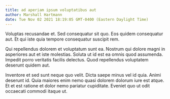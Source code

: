 ```yaml
---
title: ad aperiam ipsum voluptatibus aut
author: Marshall Hartmann
date: Tue Nov 02 2021 18:19:05 GMT-0400 (Eastern Daylight Time)
---
```

Voluptas recusandae et. Sed consequatur sit quo. Eos quidem consequatur aut. Et qui iste quia tempore consequatur suscipit rem.

 Qui repellendus dolorem et voluptatum sunt ea. Nostrum qui dolore magni in asperiores aut et iste molestias. Soluta ut id est ea omnis quod assumenda. Impedit porro veritatis facilis delectus. Quod repellendus voluptatem deserunt quidem aut.

 Inventore et sed sunt neque quo velit. Dicta saepe minus vel id quia. Animi deserunt id. Quia maiores enim nemo quasi dolorem dolorum iure est atque. Et et est ratione et dolor nemo pariatur cupiditate. Eveniet quo ut odit occaecati commodi itaque ut.